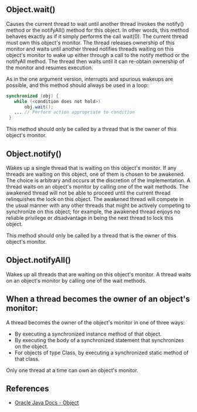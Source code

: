 ## Object.wait()

Causes the current thread to wait until another thread invokes the notify() method or the notifyAll() method for this object. In other words, this method behaves exactly as if it simply performs the call wait(0).
The current thread must own this object's monitor. The thread releases ownership of this monitor and waits until another thread notifies threads waiting on this object's monitor to wake up either through a call to the notify method or the notifyAll method. The thread then waits until it can re-obtain ownership of the monitor and resumes execution.

As in the one argument version, interrupts and spurious wakeups are possible, and this method should always be used in a loop:

```java
synchronized (obj) {
   while (<condition does not hold>)
       obj.wait();
   ... // Perform action appropriate to condition
 }
```

This method should only be called by a thread that is the owner of this object's monitor.

## Object.notify()

Wakes up a single thread that is waiting on this object's monitor. If any threads are waiting on this object, one of them is chosen to be awakened. The choice is arbitrary and occurs at the discretion of the implementation. A thread waits on an object's monitor by calling one of the wait methods.
The awakened thread will not be able to proceed until the current thread relinquishes the lock on this object. The awakened thread will compete in the usual manner with any other threads that might be actively competing to synchronize on this object; for example, the awakened thread enjoys no reliable privilege or disadvantage in being the next thread to lock this object.

This method should only be called by a thread that is the owner of this object's monitor.

## Object.notifyAll()

Wakes up all threads that are waiting on this object's monitor. A thread waits on an object's monitor by calling one of the wait methods.

## When a thread becomes the owner of an object's monitor:

A thread becomes the owner of the object's monitor in one of three ways:

- By executing a synchronized instance method of that object.
- By executing the body of a synchronized statement that synchronizes on the object.
- For objects of type Class, by executing a synchronized static method of that class.

Only one thread at a time can own an object's monitor.

## References

- [Oracle Java Docs - Object](http://docs.oracle.com/javase/7/docs/api/java/lang/Object.html#wait())